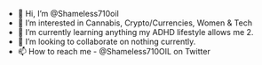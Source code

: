 - 👋 Hi, I’m @Shameless710oil
- 👀 I’m interested in Cannabis, Crypto/Currencies, Women & Tech
- 🌱 I’m currently learning anything my ADHD lifestyle allows me 2. 
- 💞️ I’m looking to collaborate on nothing currently.
- 📫 How to reach me - @Shameless710OIL on Twitter
